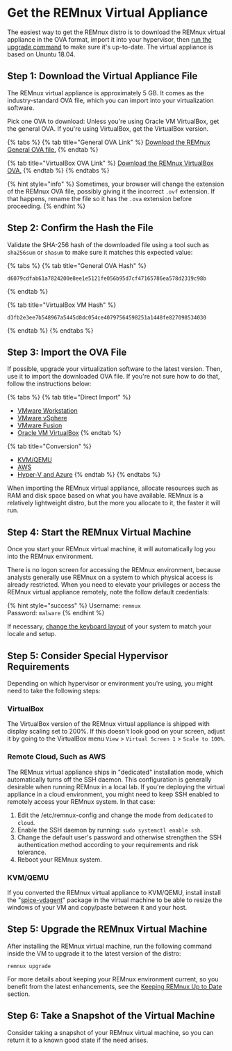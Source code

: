 # Get the REMnux Virtual Appliance

The easiest way to get the REMnux distro is to download the REMnux virtual appliance in the OVA format, import it into your hypervisor, then [run the upgrade command](keep-the-distro-up-to-date.md) to make sure it's up-to-date. The virtual appliance is based on Ununtu 18.04.

## Step 1: Download the Virtual Appliance File <a id="download-virtual-appliance"></a>

The REMnux virtual appliance is approximately 5 GB. It comes as the industry-standard OVA file, which you can import into your virtualization software.

Pick one OVA to download: Unless you're using Oracle VM VirtualBox, get the general OVA. If you're using VirtualBox, get the VirtualBox version.

{% tabs %}
{% tab title="General OVA Link" %}
[Download the REMnux General OVA file.](https://app.box.com/s/tqhv9ws3h7elov2xcbh6qllda36ev7zp)
{% endtab %}

{% tab title="VirtualBox OVA Link" %}
[Download the REMnux VirtualBox OVA.](https://app.box.com/s/pfavunxdntp6a72d8pv3tw5rpe1occ1u)
{% endtab %}
{% endtabs %}

{% hint style="info" %}
Sometimes, your browser will change the extension of the REMnux OVA file, possibly giving it the incorrect `.ovf` extension. If that happens, rename the file so it has the `.ova` extension before proceeding.
{% endhint %}

## Step 2: Confirm the Hash the File <a id="confirm-hash"></a>

Validate the SHA-256 hash of the downloaded file using a tool such as `sha256sum` or `shasum` to make sure it matches this expected value:

{% tabs %}
{% tab title="General OVA Hash" %}
```text
d6079cdfab61a7824200e8ee1e5121fe056b95d7cf47165786ea578d2319c98b
```
{% endtab %}

{% tab title="VirtualBox VM Hash" %}
```text
d3fb2e3ee7b548967a5445d8dc054ce40797564598251a1448fe827098534030
```
{% endtab %}
{% endtabs %}

## Step 3: Import the OVA File <a id="import-ova-file"></a>

If possible, upgrade your virtualization software to the latest version. Then, use it to import the downloaded OVA file. If you're not sure how to do that, follow the instructions below:

{% tabs %}
{% tab title="Direct Import" %}
* [VMware Workstation](https://docs.vmware.com/en/VMware-Workstation-Pro/15.0/com.vmware.ws.using.doc/GUID-DDCBE9C0-0EC9-4D09-8042-18436DA62F7A.html?hWord=N4IghgNiBcIJYFsAOB7ATgFwAQoG5hAF8g)
* [VMware vSphere](https://docs.vmware.com/en/VMware-vSphere/7.0/com.vmware.vsphere.vm_admin.doc/GUID-17BEDA21-43F6-41F4-8FB2-E01D275FE9B4.html)
* [VMware Fusion](https://docs.vmware.com/en/VMware-Fusion/11/com.vmware.fusion.using.doc/GUID-275EF202-CF74-43BF-A9E9-351488E16030.html)
* [Oracle VM VirtualBox](https://docs.oracle.com/cd/E26217_01/E26796/html/qs-import-vm.html)
{% endtab %}

{% tab title="Conversion" %}
* [KVM/QEMU](https://blog.ricosharp.com/posts/2019/Converting-ova-file-to-qcow2)
* [AWS](https://docs.aws.amazon.com/vm-import/latest/userguide/vmimport-image-import.html)
* [Hyper-V and Azure](https://docs.microsoft.com/en-us/previous-versions/windows/it-pro/windows-server-2012-R2-and-2012/dn873998%28v=ws.11%29?redirectedfrom=MSDN)
{% endtab %}
{% endtabs %}

When importing the REMnux virtual appliance, allocate resources such as RAM and disk space based on what you have available. REMnux is a relatively lightweight distro, but the more you allocate to it, the faster it will run.

## Step 4: Start the REMnux Virtual Machine <a id="start-remnux-vm"></a>

Once you start your REMnux virtual machine, it will automatically log you into the REMnux environment.

There is no logon screen for accessing the REMnux environment, because analysts generally use REMnux on a system to which physical access is already restricted. When you need to elevate your privileges or access the REMnux virtual appliance remotely, note the follow default credentials:

{% hint style="success" %}
Username: `remnux`  
Password: `malware`
{% endhint %}

If necessary, [change the keyboard layout](../tips/remnux-config-tips.md#keyboard-layout-change) of your system to match your locale and setup.

## Step 5: Consider Special Hypervisor Requirements <a id="hypervisor-requirements"></a>

Depending on which hypervisor or environment you're using, you might need to take the following steps:

### VirtualBox

The VirtualBox version of the REMnux virtual appliance is shipped with display scaling set to 200%. If this doesn't look good on your screen, adjust it by going to the VirtualBox menu `View` &gt; `Virtual Screen 1` &gt; `Scale to 100%`.

### Remote Cloud, Such as AWS

The REMnux virtual appliance ships in "dedicated" installation mode, which automatically turns off the SSH daemon. This configuration is generally desirable when running REMnux in a local lab. If you're deploying the virtual appliance in a cloud environment, you might need to keep SSH enabled to remotely access your REMnux system. In that case:

1. Edit the /etc/remnux-config and change the mode from `dedicated` to `cloud`.
2. Enable the SSH daemon by running: `sudo systemctl enable ssh`.
3. Change the default user's password and otherwise strengthen the SSH authentication method according to your requirements and risk tolerance.
4. Reboot your REMnux system.

### KVM/QEMU

If you converted the REMnux virtual appliance to KVM/QEMU, install install the "[spice-vdagent](http://manpages.ubuntu.com/manpages/cosmic/man1/spice-vdagent.1.html)" package in the virtual machine to be able to resize the windows of your VM and copy/paste between it and your host.

## Step 5: Upgrade the REMnux Virtual Machine <a id="upgrade-remnux"></a>

After installing the REMnux virtual machine, run the following command inside the VM to upgrade it to the latest version of the distro:

```text
remnux upgrade
```

For more details about keeping your REMnux environment current, so you benefit from the latest enhancements, see the [Keeping REMnux Up to Date](keep-the-distro-up-to-date.md) section.

## Step 6: Take a Snapshot of the Virtual Machine <a id="take-snapshot"></a>

Consider taking a snapshot of your REMnux virtual machine, so you can return it to a known good state if the need arises.

